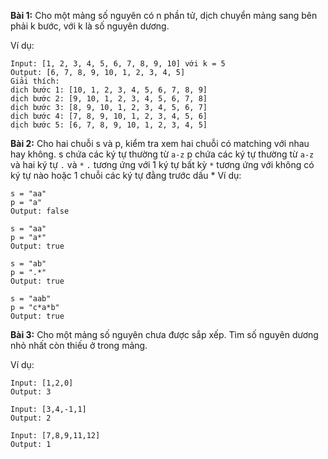**Bài 1:**
Cho một mảng số nguyên có n phần tử, dịch chuyển mảng sang bên phải k bước, với k là số nguyên dương.

Ví dụ:
```
Input: [1, 2, 3, 4, 5, 6, 7, 8, 9, 10] với k = 5
Output: [6, 7, 8, 9, 10, 1, 2, 3, 4, 5]
Giải thích:
dịch bước 1: [10, 1, 2, 3, 4, 5, 6, 7, 8, 9]
dịch bước 2: [9, 10, 1, 2, 3, 4, 5, 6, 7, 8]
dịch bước 3: [8, 9, 10, 1, 2, 3, 4, 5, 6, 7]
dịch bước 4: [7, 8, 9, 10, 1, 2, 3, 4, 5, 6]
dịch bước 5: [6, 7, 8, 9, 10, 1, 2, 3, 4, 5]
```

**Bài 2:**
Cho hai chuỗi s và p, kiểm tra xem hai chuỗi có matching với nhau hay không.
s chứa các ký tự thường từ `a-z`
p chứa các ký tự thường từ `a-z` và hai ký tự `.` và `*`
`.` tương ứng với 1 ký tự bất kỳ
`*` tương ứng với không có ký tự nào hoặc 1 chuỗi các ký tự đằng trước dấu *
Ví dụ:
```
s = "aa"
p = "a"
Output: false
```

```
s = "aa"
p = "a*"
Output: true
```

```
s = "ab"
p = ".*"
Output: true
```

```
s = "aab"
p = "c*a*b"
Output: true
```

**Bài 3:**
Cho một mảng số nguyên chưa được sắp xếp. Tìm số nguyên dương nhỏ nhất còn thiếu ở trong mảng.

Ví dụ:
```
Input: [1,2,0]
Output: 3
```

```
Input: [3,4,-1,1]
Output: 2
```

```
Input: [7,8,9,11,12]
Output: 1
```
